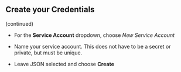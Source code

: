 ﻿## Create your Credentials
(continued)


* For the **Service Account** dropdown, choose *New Service Account*

* Name your service account. This does not have to be a secret or private, but must be unique.

* Leave JSON selected and choose **Create**
